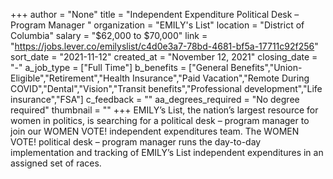 +++
author = "None"
title = "Independent Expenditure Political Desk – Program Manager "
organization = "EMILY's List"
location = "District of Columbia"
salary = "$62,000 to $70,000"
link = "https://jobs.lever.co/emilyslist/c4d0e3a7-78bd-4681-bf5a-17711c92f256"
sort_date = "2021-11-12"
created_at = "November 12, 2021"
closing_date = "-"
a_job_type = ["Full Time"]
b_benefits = ["General Benefits","Union-Eligible","Retirement","Health Insurance","Paid Vacation","Remote During COVID","Dental","Vision","Transit benefits","Professional development","Life insurance","FSA"]
c_feedback = ""
aa_degrees_required = "No degree required"
thumbnail = ""
+++
EMILY’s List, the nation’s largest resource for women in politics, is searching for a political desk – program manager to join our WOMEN VOTE! independent expenditures team. The WOMEN VOTE! political desk – program manager runs the day-to-day implementation and tracking of EMILY’s List independent expenditures in an assigned set of races. 
